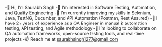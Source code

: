 -👋 Hi, I’m Saurabh Singh
-👀 I’m interested in Software Testing, Automation, and Quality Engineering
-🌱 I’m currently improving my skills in Selenium, Java, TestNG, Cucumber, and API Automation (Postman, Rest Assured)
-💼 I have 2+ years of experience as a QA Engineer in manual & automation testing, API testing, and Agile methodology
-💞️ I’m looking to collaborate on QA automation frameworks, open-source testing tools, and real-time projects
-📫 Reach me at saurabhsingh1277@gmail.com

<!---

Saurabhsingh70/Saurabhsingh70 is a ✨ special ✨ repository because its `README.md` (this file) appears on your GitHub profile.
You can click the Preview link to take a look at your changes.
--->
